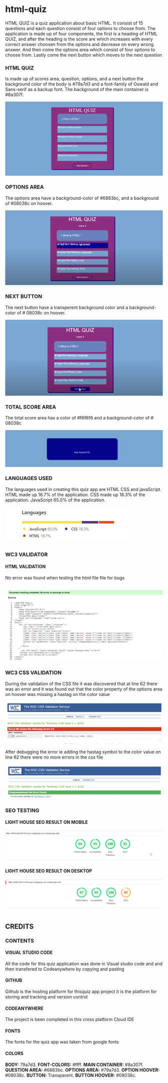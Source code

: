 # html-quiz
HTML QUIZ is a quiz application about basic HTML.
It consist of 15 questions and each question consist of four options to choose from.
The application is made up of four components, the first is a heading of HTML QUIZ,
and after the heading is the score are which increases with every correct answer choosen
from the options and decrease on every wrong answer.
And then come the options area which consist of four options to choose from.
Lastly come the next button which moves to the next question

### HTML QUIZ
Is made up of scores area, question, options, and a next button
the background color of the body is #79a7d3 and a font-family of
Oswald and Sans-serif as a backup font.
The background of the main container is #8a307f.

![A html quiz app ](image/html-quiz.png)

### OPTIONS AREA

The options area have a background-color of #6883bc, and a
background of #08038c on hoover.

![HTML quiz question area on hoover](image/on-hoover.png)

### NEXT BUTTON
The next button have a transperent background color and 
a background-color of # 08038c on hoover.

![HTML quiz button on hoover](image/button-hoover.png)

### TOTAL SCORE AREA

The total score area has a color of #f6f6f6 and a  background-color
of # 08038c

![HTML quiz totat score](image/total-score.png)

### LANGUAGES USED

The languages used in creating this quiz app are HTML CSS and javaScript.
HTML made up 16.7% of the application.
CSS made up 18.3% of the application.
JavaScript 65.0% of the application.

![HTML CSS and JavaScript language](image/languages.png)

### WC3 VALIDATOR

#### HTML VALIDATION
No error was found when testing the html file file for bugs

![WC3 HTML validation result](image/html-validator.png)

### WC3 CSS VALIDATION
During the validation of the CSS file it was discovered that at line 62 
there was an error and it was found out that the color property of the options 
area on hoover was missing a hastag on the color value

![CSS validation result 1](image/css-validator-error.png)

After debugging the error ie adding the hastag symbol to the color value on 
line 62 there were no more errors in the css file

![CSS validation result 2](image/css-validato-correct.png)

### SEO TESTING

#### LIGHT HOUSE SEO RESULT ON MOBILE

![Mobile SEO result](image/mobile-performance.png)

#### LIGHT HOUSE SEO RESULT ON DESKTOP

![Desktop SEO result](image/desktop-performance.png)

## CREDITS

### CONTENTS
#### VISUAL STUDIO CODE
All the code for this quiz application was done in Visual studio code and 
and then transfered to Codeanywhere by copying and pasting 

#### GITHUB
Github is the hosting platform for thisquiz app project it is the platform
for storing and tracking and version control

#### CODEANYWHERE
The project is been completed in this cross platform Cloud IDE

#### FONTS
The fonts for the quiz app was taken from google fonts

#### COLORS
**BODY:** 79a7d3.
**FONT-COLORS:** #ffff.
**MAIN CONTAINER:** #8a307f.
**QUESTION AREA:** #6883bc.
**OPTIONS AREA:** #79a7d3.
**OPTION HOOVER:** #08038c.
**BUTTON:** Transparent.
**BUTTON HOOVER:** #08038c.


